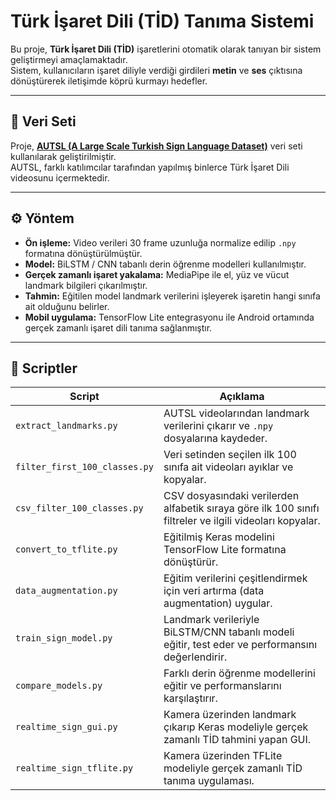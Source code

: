 # Türk İşaret Dili (TİD) Tanıma Sistemi  

Bu proje, **Türk İşaret Dili (TİD)** işaretlerini otomatik olarak tanıyan bir sistem geliştirmeyi amaçlamaktadır.  
Sistem, kullanıcıların işaret diliyle verdiği girdileri **metin** ve **ses** çıktısına dönüştürerek iletişimde köprü kurmayı hedefler.  

---

## 📂 Veri Seti  
Proje, **[AUTSL (A Large Scale Turkish Sign Language Dataset)](https://cvml.ankara.edu.tr/datasets/)** veri seti kullanılarak geliştirilmiştir.  
AUTSL, farklı katılımcılar tarafından yapılmış binlerce Türk İşaret Dili videosunu içermektedir.  

---

## ⚙️ Yöntem  

- **Ön işleme:** Video verileri 30 frame uzunluğa normalize edilip `.npy` formatına dönüştürülmüştür.  
- **Model:** BiLSTM / CNN tabanlı derin öğrenme modelleri kullanılmıştır.  
- **Gerçek zamanlı işaret yakalama:** MediaPipe ile el, yüz ve vücut landmark bilgileri çıkarılmıştır.  
- **Tahmin:** Eğitilen model landmark verilerini işleyerek işaretin hangi sınıfa ait olduğunu belirler.  
- **Mobil uygulama:** TensorFlow Lite entegrasyonu ile Android ortamında gerçek zamanlı işaret dili tanıma sağlanmıştır.  

---

## 📌 Scriptler  

| Script | Açıklama |
|--------|----------|
| `extract_landmarks.py` | AUTSL videolarından landmark verilerini çıkarır ve `.npy` dosyalarına kaydeder. |
| `filter_first_100_classes.py` | Veri setinden seçilen ilk 100 sınıfa ait videoları ayıklar ve kopyalar. |
| `csv_filter_100_classes.py` | CSV dosyasındaki verilerden alfabetik sıraya göre ilk 100 sınıfı filtreler ve ilgili videoları kopyalar. |
| `convert_to_tflite.py` | Eğitilmiş Keras modelini TensorFlow Lite formatına dönüştürür. |
| `data_augmentation.py` | Eğitim verilerini çeşitlendirmek için veri artırma (data augmentation) uygular. |
| `train_sign_model.py` | Landmark verileriyle BiLSTM/CNN tabanlı modeli eğitir, test eder ve performansını değerlendirir. |
| `compare_models.py` | Farklı derin öğrenme modellerini eğitir ve performanslarını karşılaştırır. |
| `realtime_sign_gui.py` | Kamera üzerinden landmark çıkarıp Keras modeliyle gerçek zamanlı TİD tahmini yapan GUI. |
| `realtime_sign_tflite.py` | Kamera üzerinden TFLite modeliyle gerçek zamanlı TİD tanıma uygulaması. |
